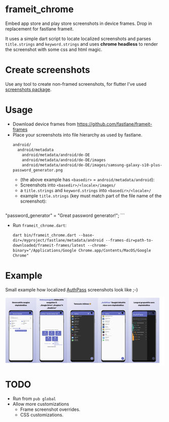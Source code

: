 # frameit_chrome

Embed app store and play store screenshots in device frames. 
Drop in replacement for fastlane frameit.

It uses a simple dart script to locate localized screenshots and parses
`title.strings` and `keyword.strings` and uses **chrome headless**
to render the screenshot with some css and html magic.

# Create screenshots

Use any tool to create non-framed screenshots, for flutter I've used
[screenshots package](https://pub.dev/packages/screenshots).

# Usage

* Download device frames from https://github.com/fastlane/frameit-frames
* Place your screenshots into file hierarchy as used by fastlane.
  ```
  android/
    android/metadata
      android/metadata/android/de-DE
      android/metadata/android/de-DE/images
      android/metadata/android/de-DE/images/samsung-galaxy-s10-plus-password_generator.png
  ```
  * (the above example has `<basedir>` = `android/metadata/android`):
  * Screenshots into `<basedir>/<locale>/images/`
  * a `title.strings` and `keyword.strings` into `<basedir>/<locale>/`
  * example `title.strings` (key must match part of the file name of the screenshot):
    ```
 "password_generator" = "Great password generator!";
    ```
* Run `frameit_chrome.dart`:
  ```shell
  dart bin/frameit_chrome.dart --base-dir=/myproject/fastlane/metadata/android --frames-dir=path-to-downloaded/frameit-frames/latest --chrome-binary="/Applications/Google Chrome.app/Contents/MacOS/Google Chrome"
  ```

# Example

Small example how localized [AuthPass](https://authpass.app) screenshots look like ;-)

[![Example Screenshot](./_docs/example.png)](./_docs/example.png)

# TODO

* Run from `pub global`
* Allow more customizations
  * Frame screenshot overrides.
  * CSS customizations.
